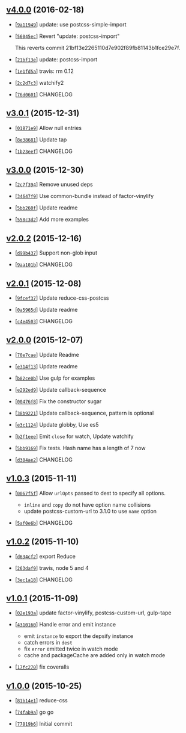 <!-- f7e7472 1455786697000 -->

## [v4.0.0](https://github.com/reducejs/reduce-css/commit/f7e7472) (2016-02-18)

* [[`9a11949`](https://github.com/reducejs/reduce-css/commit/9a11949)] update: use postcss-simple-import

* [[`56045ec`](https://github.com/reducejs/reduce-css/commit/56045ec)] Revert "update: postcss-import"

    
    This reverts commit 21bf13e2265110d7e902f89fb81143b1fce29e7f.

* [[`21bf13e`](https://github.com/reducejs/reduce-css/commit/21bf13e)] update: postcss-import

* [[`1e1fd5a`](https://github.com/reducejs/reduce-css/commit/1e1fd5a)] travis: rm 0.12

* [[`2c2d7c3`](https://github.com/reducejs/reduce-css/commit/2c2d7c3)] watchify2

* [[`76d0601`](https://github.com/reducejs/reduce-css/commit/76d0601)] CHANGELOG

## [v3.0.1](https://github.com/reducejs/reduce-css/commit/3778dd7) (2015-12-31)

* [[`01871e9`](https://github.com/reducejs/reduce-css/commit/01871e9)] Allow null entries

* [[`8e38681`](https://github.com/reducejs/reduce-css/commit/8e38681)] Update tap

* [[`1b23eef`](https://github.com/reducejs/reduce-css/commit/1b23eef)] CHANGELOG

## [v3.0.0](https://github.com/reducejs/reduce-css/commit/2fe830d) (2015-12-30)

* [[`2c7f394`](https://github.com/reducejs/reduce-css/commit/2c7f394)] Remove unused deps

* [[`34647f9`](https://github.com/reducejs/reduce-css/commit/34647f9)] Use common-bundle instead of factor-vinylify

* [[`5bb260f`](https://github.com/reducejs/reduce-css/commit/5bb260f)] Update readme

* [[`558c3d2`](https://github.com/reducejs/reduce-css/commit/558c3d2)] Add more examples

## [v2.0.2](https://github.com/reducejs/reduce-css/commit/644364b) (2015-12-16)

* [[`d99b437`](https://github.com/reducejs/reduce-css/commit/d99b437)] Support non-glob input

* [[`9aa101b`](https://github.com/reducejs/reduce-css/commit/9aa101b)] CHANGELOG

## [v2.0.1](https://github.com/reducejs/reduce-css/commit/6c31768) (2015-12-08)

* [[`9fcef37`](https://github.com/reducejs/reduce-css/commit/9fcef37)] Update reduce-css-postcss

* [[`0a5965d`](https://github.com/reducejs/reduce-css/commit/0a5965d)] Update readme

* [[`c4e4503`](https://github.com/reducejs/reduce-css/commit/c4e4503)] CHANGELOG

## [v2.0.0](https://github.com/reducejs/reduce-css/commit/416c511) (2015-12-07)

* [[`70e7cae`](https://github.com/reducejs/reduce-css/commit/70e7cae)] Update Readme

* [[`e314f13`](https://github.com/reducejs/reduce-css/commit/e314f13)] Update readme

* [[`b82ce0b`](https://github.com/reducejs/reduce-css/commit/b82ce0b)] Use gulp for examples

* [[`e292ed9`](https://github.com/reducejs/reduce-css/commit/e292ed9)] Update callback-sequence

* [[`00476f8`](https://github.com/reducejs/reduce-css/commit/00476f8)] Fix the constructor sugar

* [[`38b9221`](https://github.com/reducejs/reduce-css/commit/38b9221)] Update callback-sequence, pattern is optional

* [[`e3c1124`](https://github.com/reducejs/reduce-css/commit/e3c1124)] Update globby, Use es5

* [[`b2f1eee`](https://github.com/reducejs/reduce-css/commit/b2f1eee)] Emit `close` for watch, Update watchify

* [[`5bb9169`](https://github.com/reducejs/reduce-css/commit/5bb9169)] Fix tests. Hash name has a length of 7 now

* [[`d304ae2`](https://github.com/reducejs/reduce-css/commit/d304ae2)] CHANGELOG

## [v1.0.3](https://github.com/reducejs/reduce-css/commit/61736c4) (2015-11-11)

* [[`0067f5f`](https://github.com/reducejs/reduce-css/commit/0067f5f)] Allow `urlOpts` passed to dest to specify all options.

    
    * `inline` and `copy` do not have option name collisions
    * update postcss-custom-url to 3.1.0 to use `name` option

* [[`5af0e6b`](https://github.com/reducejs/reduce-css/commit/5af0e6b)] CHANGELOG

## [v1.0.2](https://github.com/reducejs/reduce-css/commit/ca589d3) (2015-11-10)

* [[`d634cf2`](https://github.com/reducejs/reduce-css/commit/d634cf2)] export Reduce

* [[`263daf9`](https://github.com/reducejs/reduce-css/commit/263daf9)] travis, node 5 and 4

* [[`3ec1a18`](https://github.com/reducejs/reduce-css/commit/3ec1a18)] CHANGELOG

## [v1.0.1](https://github.com/reducejs/reduce-css/commit/b0391bf) (2015-11-09)

* [[`02e193a`](https://github.com/reducejs/reduce-css/commit/02e193a)] update factor-vinylify, postcss-custom-url, gulp-tape

* [[`4310160`](https://github.com/reducejs/reduce-css/commit/4310160)] Handle error and emit instance

    
    * emit `instance` to export the depsify instance
    * catch errors in `dest`
    * fix `error` emitted twice in watch mode
    * cache and packageCache are added only in watch mode

* [[`17fc270`](https://github.com/reducejs/reduce-css/commit/17fc270)] fix coveralls

## [v1.0.0](https://github.com/reducejs/reduce-css/commit/933aaa4) (2015-10-25)

* [[`81b14e1`](https://github.com/reducejs/reduce-css/commit/81b14e1)] reduce-css

* [[`74fab9a`](https://github.com/reducejs/reduce-css/commit/74fab9a)] go go

* [[`77819b6`](https://github.com/reducejs/reduce-css/commit/77819b6)] Initial commit

